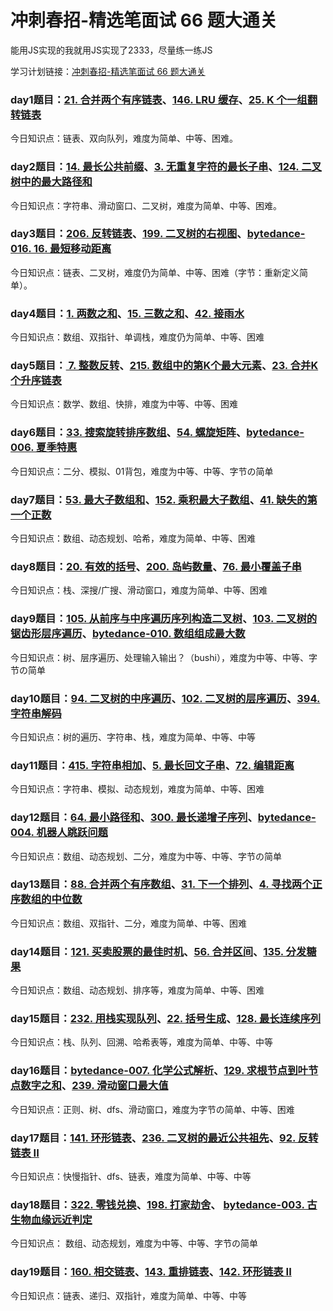 # 冲刺春招-精选笔面试 66 题大通关

能用JS实现的我就用JS实现了2333，尽量练一练JS&#x20;

学习计划链接：[冲刺春招-精选笔面试 66 题大通关](https://leetcode-cn.com/study-plan/bytedancecampus/?progress=dcmyjb3)

### day1题目：[21. 合并两个有序链表](https://leetcode-cn.com/problems/merge-two-sorted-lists/)、[146. LRU 缓存](https://leetcode-cn.com/problems/lru-cache/)、[25. K 个一组翻转链表](https://leetcode-cn.com/problems/reverse-nodes-in-k-group/)&#x20;

今日知识点：链表、双向队列，难度为简单、中等、困难。

### day2题目：[14. 最长公共前缀](https://leetcode-cn.com/problems/longest-common-prefix/)、[3. 无重复字符的最长子串](https://leetcode-cn.com/problems/lru-cache/)、[124. 二叉树中的最大路径和](https://leetcode-cn.com/problems/binary-tree-maximum-path-sum/)

今日知识点：字符串、滑动窗口、二叉树，难度为简单、中等、困难。

### day3题目：[206. 反转链表](https://leetcode-cn.com/problems/reverse-linked-list/)、[199. 二叉树的右视图](https://leetcode-cn.com/problems/binary-tree-right-side-view/)、[bytedance-016. 16. 最短移动距离](https://leetcode-cn.com/problems/YWWN3V/)

今日知识点：链表、二叉树，难度仍为简单、中等、困难（字节：重新定义简单）。

### day4题目：[1. 两数之和](https://leetcode-cn.com/problems/two-sum/)、[15. 三数之和](https://leetcode-cn.com/problems/3sum/)、[42. 接雨水](https://leetcode-cn.com/problems/trapping-rain-water/)

今日知识点：数组、双指针、单调栈，难度仍为简单、中等、困难

### day5题目：[ 7. 整数反转](https://leetcode-cn.com/problems/reverse-integer/)、[215. 数组中的第K个最大元素](https://leetcode-cn.com/problems/kth-largest-element-in-an-array/)、[23. 合并K个升序链表](https://leetcode-cn.com/problems/merge-k-sorted-lists/)

今日知识点：数学、数组、快排，难度为中等、中等、困难

### day6题目：[33. 搜索旋转排序数组](https://leetcode-cn.com/problems/search-in-rotated-sorted-array/)、[54. 螺旋矩阵](https://leetcode-cn.com/problems/spiral-matrix/)、[bytedance-006. 夏季特惠](https://leetcode-cn.com/problems/tJau2o/)

今日知识点：二分、模拟、01背包，难度为中等、中等、字节の简单

### day7题目：[53. 最大子数组和](https://leetcode-cn.com/problems/maximum-subarray/)、[152. 乘积最大子数组](https://leetcode-cn.com/problems/maximum-product-subarray/)、[41. 缺失的第一个正数](https://leetcode-cn.com/problems/first-missing-positive/)

今日知识点：数组、动态规划、哈希，难度为简单、中等、困难

### day8题目：[20. 有效的括号](https://leetcode-cn.com/problems/valid-parentheses/)、[200. 岛屿数量](https://leetcode-cn.com/problems/number-of-islands/)、[76. 最小覆盖子串](https://leetcode-cn.com/problems/minimum-window-substring/)

今日知识点：栈、深搜/广搜、滑动窗口，难度为简单、中等、困难

### day9题目：[105. 从前序与中序遍历序列构造二叉树](https://leetcode-cn.com/problems/construct-binary-tree-from-preorder-and-inorder-traversal/)、[103. 二叉树的锯齿形层序遍历](https://leetcode-cn.com/problems/binary-tree-zigzag-level-order-traversal/)、[bytedance-010. 数组组成最大数](https://leetcode-cn.com/problems/9nsGSS/)

今日知识点：树、层序遍历、处理输入输出？（bushi），难度为中等、中等、字节の简单

### day10题目：[94. 二叉树的中序遍历](https://leetcode-cn.com/problems/binary-tree-inorder-traversal/)、[102. 二叉树的层序遍历](https://leetcode-cn.com/problems/binary-tree-level-order-traversal/)、[394. 字符串解码](https://leetcode-cn.com/problems/decode-string/)

今日知识点：树的遍历、字符串、栈，难度为简单、中等、中等

### day11题目：[415. 字符串相加](https://leetcode-cn.com/problems/add-strings/)、[5. 最长回文子串](https://leetcode-cn.com/problems/longest-palindromic-substring/)、[72. 编辑距离](https://leetcode-cn.com/problems/edit-distance/)

今日知识点：字符串、模拟、动态规划，难度为简单、中等、困难

### day12题目：[64. 最小路径和](https://leetcode-cn.com/problems/minimum-path-sum/)、[300. 最长递增子序列](https://leetcode-cn.com/problems/longest-increasing-subsequence/)、[bytedance-004. 机器人跳跃问题](https://leetcode-cn.com/problems/yBGFyZ/)

今日知识点：数组、动态规划、二分，难度为中等、中等、字节の简单

### day13题目：[88. 合并两个有序数组](https://leetcode-cn.com/problems/merge-sorted-array/)、[31. 下一个排列](https://leetcode-cn.com/problems/next-permutation/)、[4. 寻找两个正序数组的中位数](https://leetcode-cn.com/problems/median-of-two-sorted-arrays/)

今日知识点：数组、双指针、二分，难度为简单、中等、困难

### day14题目：[121. 买卖股票的最佳时机](https://leetcode-cn.com/problems/best-time-to-buy-and-sell-stock/)、[56. 合并区间](https://leetcode-cn.com/problems/merge-intervals/)、[135. 分发糖果](https://leetcode-cn.com/problems/candy/)

今日知识点：数组、动态规划、排序等，难度为简单、中等、困难

### day15题目：[232. 用栈实现队列](https://leetcode-cn.com/problems/implement-queue-using-stacks/)、[22. 括号生成](https://leetcode-cn.com/problems/generate-parentheses/)、[128. 最长连续序列](https://leetcode-cn.com/problems/longest-consecutive-sequence/)

今日知识点：栈、队列、回溯、哈希表等，难度为简单、中等、中等

### day16题目：[bytedance-007. 化学公式解析](https://leetcode-cn.com/problems/fF9c0W/)、[129. 求根节点到叶节点数字之和](https://leetcode-cn.com/problems/sum-root-to-leaf-numbers/)、[239. 滑动窗口最大值](https://leetcode-cn.com/problems/sliding-window-maximum/)

今日知识点：正则、树、dfs、滑动窗口，难度为字节の简单、中等、困难

### day17题目：[141. 环形链表](https://leetcode-cn.com/problems/linked-list-cycle/)、[236. 二叉树的最近公共祖先](https://leetcode-cn.com/problems/lowest-common-ancestor-of-a-binary-tree/)、[92. 反转链表 II](https://leetcode-cn.com/problems/reverse-linked-list-ii/)

今日知识点：快慢指针、dfs、链表，难度为简单、中等、中等

### day18题目：[322. 零钱兑换](https://leetcode-cn.com/problems/coin-change/)、[198. 打家劫舍](https://leetcode-cn.com/problems/house-robber/)、 [bytedance-003. 古生物血缘远近判定](https://leetcode-cn.com/problems/LJXRel/)

今日知识点： 数组、动态规划，难度为中等、中等、字节の简单

### day19题目：[160. 相交链表](https://leetcode-cn.com/problems/intersection-of-two-linked-lists/)、[143. 重排链表](https://leetcode-cn.com/problems/reorder-list/)、[142. 环形链表 II](https://leetcode-cn.com/problems/linked-list-cycle-ii/)

今日知识点：链表、递归、双指针，难度为简单、中等、中等

